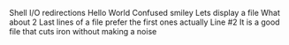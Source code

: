 Shell I/O redirections
Hello World
Confused smiley
Lets display a file
What about 2
Last lines of a file
prefer the first ones actually
Line #2
It is a good file that cuts iron without making a noise
